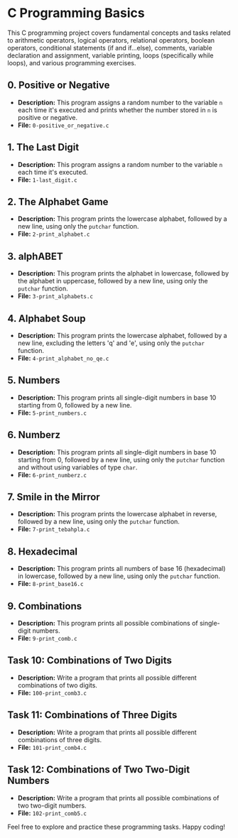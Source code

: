 # C Programming Basics

This C programming project covers fundamental concepts and tasks related to arithmetic operators, logical operators, relational operators, boolean operators, conditional statements (if and if...else), comments, variable declaration and assignment, variable printing, loops (specifically while loops), and various programming exercises.
## 0. Positive or Negative

- **Description:** This program assigns a random number to the variable `n` each time it's executed and prints whether the number stored in `n` is positive or negative.
- **File:** `0-positive_or_negative.c`

## 1. The Last Digit

- **Description:** This program assigns a random number to the variable `n` each time it's executed.
- **File:** `1-last_digit.c`

## 2. The Alphabet Game

- **Description:** This program prints the lowercase alphabet, followed by a new line, using only the `putchar` function.
- **File:** `2-print_alphabet.c`

## 3. alphABET

- **Description:** This program prints the alphabet in lowercase, followed by the alphabet in uppercase, followed by a new line, using only the `putchar` function.
- **File:** `3-print_alphabets.c`

## 4. Alphabet Soup

- **Description:** This program prints the lowercase alphabet, followed by a new line, excluding the letters 'q' and 'e', using only the `putchar` function.
- **File:** `4-print_alphabet_no_qe.c`

## 5. Numbers

- **Description:** This program prints all single-digit numbers in base 10 starting from 0, followed by a new line.
- **File:** `5-print_numbers.c`

## 6. Numberz

- **Description:** This program prints all single-digit numbers in base 10 starting from 0, followed by a new line, using only the `putchar` function and without using variables of type `char`.
- **File:** `6-print_numberz.c`

## 7. Smile in the Mirror

- **Description:** This program prints the lowercase alphabet in reverse, followed by a new line, using only the `putchar` function.
- **File:** `7-print_tebahpla.c`

## 8. Hexadecimal

- **Description:** This program prints all numbers of base 16 (hexadecimal) in lowercase, followed by a new line, using only the `putchar` function.
- **File:** `8-print_base16.c`

## 9. Combinations

- **Description:** This program prints all possible combinations of single-digit numbers.
- **File:** `9-print_comb.c`

## Task 10: Combinations of Two Digits

 - **Description:** Write a program that prints all possible different combinations of two digits.
 - **File:** `100-print_comb3.c`

## Task 11: Combinations of Three Digits

 - **Description:** Write a program that prints all possible different combinations of three digits.
 - **File:** `101-print_comb4.c`

## Task 12: Combinations of Two Two-Digit Numbers

 - **Description:** Write a program that prints all possible combinations of two two-digit numbers.
 - **File:** `102-print_comb5.c`

Feel free to explore and practice these programming tasks. Happy coding!


